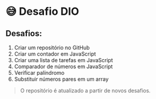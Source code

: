 # :sweat_smile: Desafio DIO
## Desafios:
 1. Criar um  repositório no GitHub
 2. Criar um contador em JavaScript
 3. Criar uma lista de tarefas em JavaScript
 4. Comparador de números em JavaScript
 5. Verificar palíndromo
 6. Substituir números pares em um array 

> O repositório é atualizado a partir de novos desafios.
